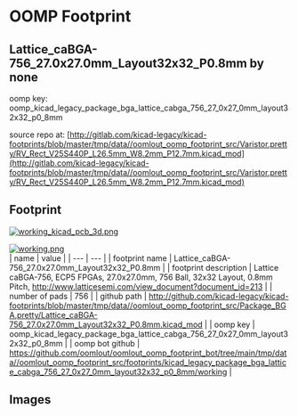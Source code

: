 # OOMP Footprint  
## Lattice_caBGA-756_27.0x27.0mm_Layout32x32_P0.8mm  by none  
  
oomp key: oomp_kicad_legacy_package_bga_lattice_cabga_756_27_0x27_0mm_layout32x32_p0_8mm  
  
source repo at: [http://gitlab.com/kicad-legacy/kicad-footprints/blob/master/tmp/data//oomlout_oomp_footprint_src/Varistor.pretty/RV_Rect_V25S440P_L26.5mm_W8.2mm_P12.7mm.kicad_mod](http://gitlab.com/kicad-legacy/kicad-footprints/blob/master/tmp/data//oomlout_oomp_footprint_src/Varistor.pretty/RV_Rect_V25S440P_L26.5mm_W8.2mm_P12.7mm.kicad_mod)  
## Footprint  
  
[![working_kicad_pcb_3d.png](working_kicad_pcb_3d_600.png)](working_kicad_pcb_3d.png)  
  
[![working.png](working_600.png)](working.png)  
| name | value | 
| --- | --- | 
| footprint name | Lattice_caBGA-756_27.0x27.0mm_Layout32x32_P0.8mm | 
| footprint description | Lattice caBGA-756, ECP5 FPGAs, 27.0x27.0mm, 756 Ball, 32x32 Layout, 0.8mm Pitch, http://www.latticesemi.com/view_document?document_id=213 | 
| number of pads | 756 | 
| github path | http://github.com/kicad-legacy/kicad-footprints/blob/master/tmp/data//oomlout_oomp_footprint_src/Package_BGA.pretty/Lattice_caBGA-756_27.0x27.0mm_Layout32x32_P0.8mm.kicad_mod | 
| oomp key | oomp_kicad_legacy_package_bga_lattice_cabga_756_27_0x27_0mm_layout32x32_p0_8mm | 
| oomp bot github | https://github.com/oomlout/oomlout_oomp_footprint_bot/tree/main/tmp/data//oomlout_oomp_footprint_src/footprints/kicad_legacy_package_bga_lattice_cabga_756_27_0x27_0mm_layout32x32_p0_8mm/working | 
## Images  
